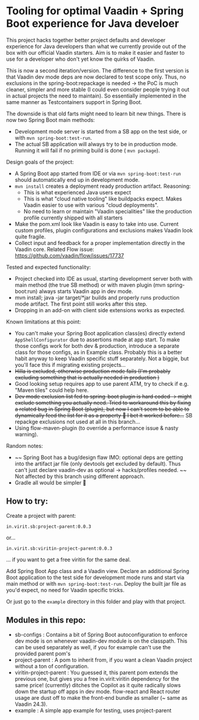 # Tooling for optimal Vaadin + Spring Boot experience for Java develoer

This project hacks together better project defaults and developer experience for Java developers than what we currently provide out of the box with our official Vaadin starters. Aim is to make it easier and faster to use for a developer who don't yet know the quirks of Vaadin.

This is now a second iteration/version. The difference to the first version is that Vaadin dev mode deps are now declared to test scope only. Thus, no exclusions in the spring-boot:repackage is needed -> the PoC is much cleaner, simpler and more stable (I could even consider people trying it out in actual projects the need to maintain). So essentially implemented in the same manner as Testcontainers support in Spring Boot.

The downside is that old farts might need to learn bit new things. There is now two Spring Boot main methods:

 * Development mode server is started from a SB app on the test side, or with `mvn spring-boot:test-run`.
 * The actual SB application will always try to be in production mode. Running it will fail if no priming build is done ( `mvn package`).

Design goals of the project:

 * A Spring Boot app started from IDE or via `mvn spring-boot:test-run` should automatically end up in development mode.
 * `mvn install` creates a deployment ready production artifact. Reasoning:
   * This is what experienced Java users expect
   * This is what "cloud native tooling" like buildpacks expect. Makes Vaadin easier to use with various "cloud deployments".
   * No need to learn or maintain "Vaadin specialities" like the production profile currently shipped with all  starters
 * Make the pom.xml look like Vaadin is easy to take into use. Current custom profiles, plugin configurations and exclusions makes Vaadin look quite fragile.
 * Collect input and feedback for a proper implementation directly in the Vaadin core. Related Flow issue: https://github.com/vaadin/flow/issues/17737

Tested and expected functionality:

* Project checked into IDE as usual, starting development server both with main method (the true SB method) or with maven plugin (mvn spring-boot:run) always starts Vaadin app in dev mode.
* mvn install; java -jar target/*jar builds and properly runs production mode artifact. The first point still works after this step.
* Dropping in an add-on with client side extensions works as expected. 

Known limitations at this point:

 * You can't make your Spring Boot application class(es) directly extend `AppShellConfigurator` due to assertions made at app start. To make those configs work for both dev & production, introduce a separate class for those configs, as in Example class. Probably this is a better habit anyway to keep Vaadin specific stuff separately. Not a biggie, but you'll face this if migrating existing projects...
 * ~~Hilla is excluded, otherwise production mode fails (I'm probably excluding something that is actually needed in production )~~
 * Good looking setup requires app to use parent ATM, try to check if e.g.  "Maven tiles" could help here.
 * ~~Dev mode exclusion list fed to spring-boot plugin is hard coded -> might exclude something you actually need. Tried to workaround this by fixing a related bug in Spring Boot (plugin), but now I can't seem to be able to dynamically feed the list for it as a property 😬 I bet it worked before...~~ SB repackge exclusions not used at all in this branch...
 * Using flow-maven-plugin (to override a performance issue & nasty warning).

Random notes:

 * ~~ Spring Boot has a bug/design flaw IMO: optional deps are getting into the artifact jar file (only devtools get excluded by default). Thus can't just declare vaadin-dev as optional -> hacks/profiles needed. ~~ Not affected by this branch using different approach.
 * Gradle all would be simpler 🤪

## How to try:

Create a project with parent:

    in.virit.sb:project-parent:0.0.3

or...

    in.virit.sb:viritin-project-parent:0.0.3

... if you want to get a free viritin for the same deal.

Add Spring Boot App class and a Vaadin view.
Declare an additional Spring Boot application to the test side for development mode runs and start via main method or with `mvn spring-boot:test-run`. Deploy the built jar file as you'd expect, no need for Vaadin specific tricks.

Or just go to the `example` directory in this folder and play with that project.

## Modules in this repo:


 * sb-configs : Contains a bit of Spring Boot autoconfiguration to enforce dev mode is on whenever vaadin-dev module is on the classpath. This can be used separately as well, if you for example can't use the provided parent pom's
 * project-parent : A pom to inherit from, if you want a clean Vaadin project without a ton of configuration.
 * viritin-project-parent : You guessed it, this parent pom extends the previous one, but gives you a free in.virit:viritin dependency for the same price! (currently) ditches the Copilot as it quite radically slows down the startup off apps in dev mode. flow-react and React router usage are dust off to make the front-end bundle as smaller (~ same as Vaadin 24.3).
 * example : A simple app example for testing, uses project-parent